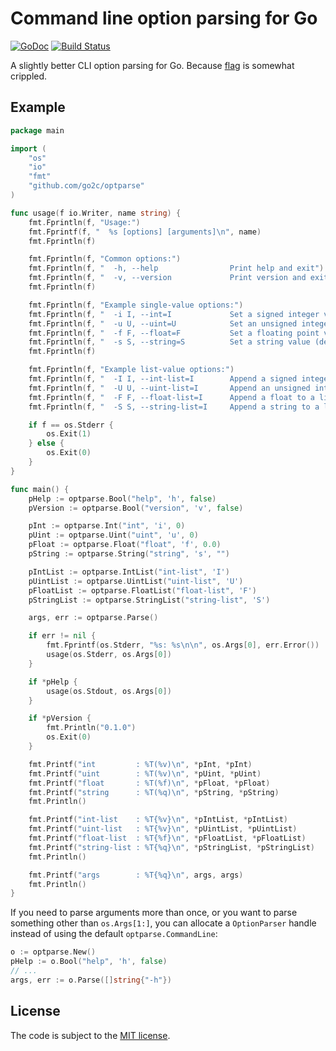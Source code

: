# Command line option parsing for Go

[![GoDoc](https://godoc.org/github.com/go2c/optparse?status.svg)](http://godoc.org/github.com/go2c/optparse)
[![Build Status](https://travis-ci.org/go2c/optparse.svg?branch=master)](https://travis-ci.org/go2c/optparse)

A slightly better CLI option parsing for Go.
Because [flag](https://golang.org/pkg/flag/) is somewhat crippled.

## Example

``` go
package main

import (
	"os"
	"io"
	"fmt"
	"github.com/go2c/optparse"
)

func usage(f io.Writer, name string) {
	fmt.Fprintln(f, "Usage:")
	fmt.Fprintf(f, "  %s [options] [arguments]\n", name)
	fmt.Fprintln(f)

	fmt.Fprintln(f, "Common options:")
	fmt.Fprintln(f, "  -h, --help                Print help and exit")
	fmt.Fprintln(f, "  -v, --version             Print version and exit")
	fmt.Fprintln(f)

	fmt.Fprintln(f, "Example single-value options:")
	fmt.Fprintln(f, "  -i I, --int=I             Set a signed integer value (default: 0)")
	fmt.Fprintln(f, "  -u U, --uint=U            Set an unsigned integer value (default: 0)")
	fmt.Fprintln(f, "  -f F, --float=F           Set a floating point value (default: 0.0)")
	fmt.Fprintln(f, "  -s S, --string=S          Set a string value (default: \"\")")
	fmt.Fprintln(f)

	fmt.Fprintln(f, "Example list-value options:")
	fmt.Fprintln(f, "  -I I, --int-list=I        Append a signed integer to a list")
	fmt.Fprintln(f, "  -U U, --uint-list=I       Append an unsigned integer to a list")
	fmt.Fprintln(f, "  -F F, --float-list=I      Append a float to a list")
	fmt.Fprintln(f, "  -S S, --string-list=I     Append a string to a list")

	if f == os.Stderr {
		os.Exit(1)
	} else {
		os.Exit(0)
	}
}

func main() {
	pHelp := optparse.Bool("help", 'h', false)
	pVersion := optparse.Bool("version", 'v', false)

	pInt := optparse.Int("int", 'i', 0)
	pUint := optparse.Uint("uint", 'u', 0)
	pFloat := optparse.Float("float", 'f', 0.0)
	pString := optparse.String("string", 's', "")

	pIntList := optparse.IntList("int-list", 'I')
	pUintList := optparse.UintList("uint-list", 'U')
	pFloatList := optparse.FloatList("float-list", 'F')
	pStringList := optparse.StringList("string-list", 'S')

	args, err := optparse.Parse()

	if err != nil {
		fmt.Fprintf(os.Stderr, "%s: %s\n\n", os.Args[0], err.Error())
		usage(os.Stderr, os.Args[0])
	}

	if *pHelp {
		usage(os.Stdout, os.Args[0])
	}

	if *pVersion {
		fmt.Println("0.1.0")
		os.Exit(0)
	}

	fmt.Printf("int         : %T(%v)\n", *pInt, *pInt)
	fmt.Printf("uint        : %T(%v)\n", *pUint, *pUint)
	fmt.Printf("float       : %T(%f)\n", *pFloat, *pFloat)
	fmt.Printf("string      : %T(%q)\n", *pString, *pString)
	fmt.Println()

	fmt.Printf("int-list    : %T{%v}\n", *pIntList, *pIntList)
	fmt.Printf("uint-list   : %T{%v}\n", *pUintList, *pUintList)
	fmt.Printf("float-list  : %T{%f}\n", *pFloatList, *pFloatList)
	fmt.Printf("string-list : %T{%q}\n", *pStringList, *pStringList)
	fmt.Println()

	fmt.Printf("args        : %T{%q}\n", args, args)
	fmt.Println()
}
```

If you need to parse arguments more than once, or you want to parse something other than `os.Args[1:]`, you can allocate a `OptionParser` handle instead of using the default `optparse.CommandLine`:

``` go
o := optparse.New()
pHelp := o.Bool("help", 'h', false)
// ...
args, err := o.Parse([]string{"-h"})
```

## License

The code is subject to the [MIT license](https://opensource.org/licenses/MIT).

